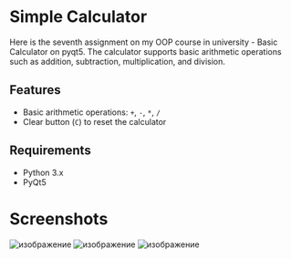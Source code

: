 # Simple Calculator

Here is the seventh assignment on my OOP course in university - Basic Calculator on pyqt5. The calculator supports basic arithmetic operations such as addition, subtraction, multiplication, and division.

## Features
- Basic arithmetic operations: `+`, `-`, `*`, `/`
- Clear button (`C`) to reset the calculator

## Requirements
- Python 3.x
- PyQt5

# Screenshots
![изображение](https://github.com/user-attachments/assets/cdbfad96-10ab-4aca-a251-67b4852510dc)
![изображение](https://github.com/user-attachments/assets/1030cf37-e1a1-4bc2-b4be-af761d596426)
![изображение](https://github.com/user-attachments/assets/6ebebd8c-6ee5-4690-9246-8a8a54beaa42)
